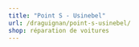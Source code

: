 ```yaml
---
title: "Point S - Usinebel"
url: /draguignan/point-s-usinebel/
shop: réparation de voitures
---
```

